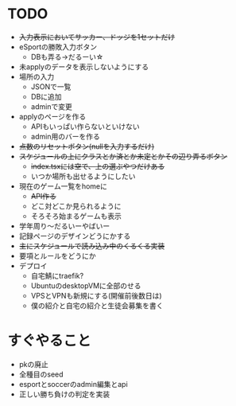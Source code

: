 # TODO

- ~~入力表示においてサッカー、ドッジを1セットだけ~~
- eSportの勝敗入力ボタン
	- DBも弄る→だるーい☆
- 未applyのデータを表示しないようにする
- 場所の入力
  - JSONで一覧
  - DBに追加
  - adminで変更
- applyのページを作る
	- APIもいっぱい作らないといけない
	- admin用のバーを作る
- ~~点数のリセットボタン(nullを入力するだけ)~~
- ~~スケジュールの上にクラスとか済とか未定とかその辺り弄るボタン~~
	- ~~index.tsxには空で、上の選ぶやつだけある~~
	- いつか場所も出せるようにしたい
- 現在のゲーム一覧をhomeに
	- ~~API作る~~
	- どこ対どこか見られるように
	- そろそろ始まるゲームも表示
- 学年周り〜だるいーやばいー
- 記録ページのデザインどうにかする
- ~~主にスケジュールで読み込み中のくるくる実装~~
- 要項とルールをどうにか
- デプロイ
	- 自宅鯖にtraefik?
	- UbuntuのdesktopVMに全部のせる
	- VPSとVPNも新規にする(開催前後数日は)
	- 僕の紹介と自宅の紹介と生徒会募集を書く

# すぐやること

- pkの廃止
- 全種目のseed
- esportとsoccerのadmin編集とapi
- 正しい勝ち負けの判定を実装
